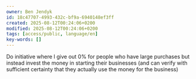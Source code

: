 ```yaml
---
owner: Ben Jendyk
id: 18c47707-4993-432c-bf9a-6940148ef3ff
created: 2025-08-12T00:24:06+0200
modified: 2025-08-12T00:24:06+0200
tags: [access/public, language/en]
key-words: []
---
```


Do initiative where I give out 0% for people who have large purchases but instead invest the money in starting their businesses (and can verify with sufficient certainty that they actually use the money for the business)